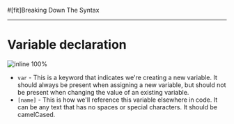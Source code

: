 #[fit]Breaking Down The Syntax

---

# Variable declaration

![inline 100%](./assets/var.png)

* `var` - This is a keyword that indicates we're creating a new variable. It should always be present when assigning a new variable, but should not be present when changing the value of an existing variable.
* `[name]` - This is how we'll reference this variable elsewhere in code. It can be any text that has no spaces or special characters. It should be camelCased.
